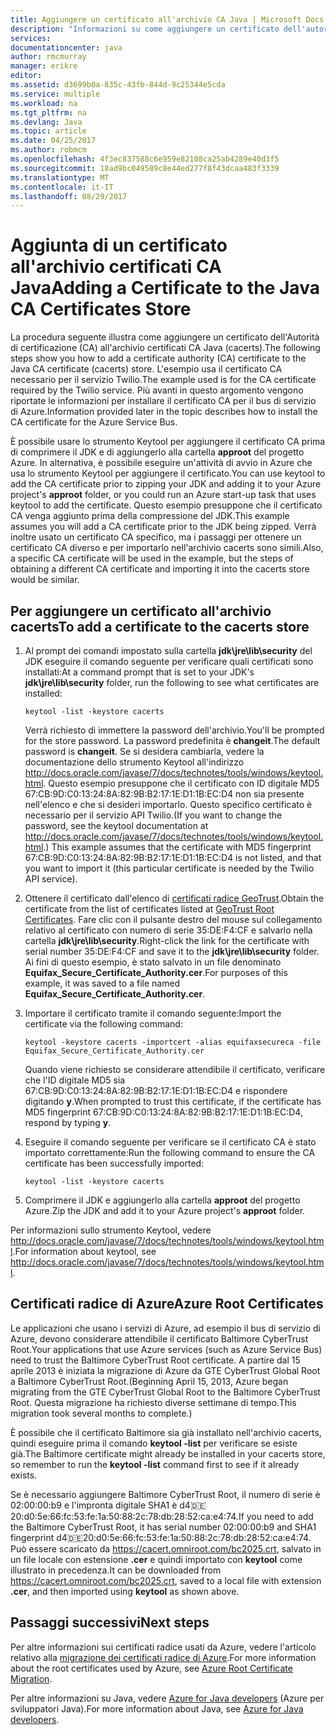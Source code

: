 ```yaml
---
title: Aggiungere un certificato all'archivio CA Java | Microsoft Docs
description: "Informazioni su come aggiungere un certificato dell'autorità di certificazione (CA) all'archivio certificati CA Java (cacerts) per il servizio Twilio o il bus di servizio di Azure."
services: 
documentationcenter: java
author: rmcmurray
manager: erikre
editor: 
ms.assetid: d3699b0a-835c-43fb-844d-9c25344e5cda
ms.service: multiple
ms.workload: na
ms.tgt_pltfrm: na
ms.devlang: Java
ms.topic: article
ms.date: 04/25/2017
ms.author: robmcm
ms.openlocfilehash: 4f3ec837588c6e959e82108ca25ab4289e40d3f5
ms.sourcegitcommit: 18ad9bc049589c8e44ed277f8f43dcaa483f3339
ms.translationtype: MT
ms.contentlocale: it-IT
ms.lasthandoff: 08/29/2017
---
```

# <a name="adding-a-certificate-to-the-java-ca-certificates-store"></a><span data-ttu-id="05dac-103">Aggiunta di un certificato all'archivio certificati CA Java</span><span class="sxs-lookup"><span data-stu-id="05dac-103">Adding a Certificate to the Java CA Certificates Store</span></span>
<span data-ttu-id="05dac-104">La procedura seguente illustra come aggiungere un certificato dell'Autorità di certificazione (CA) all'archivio certificati CA Java (cacerts).</span><span class="sxs-lookup"><span data-stu-id="05dac-104">The following steps show you how to add a certificate authority (CA) certificate to the Java CA certificate (cacerts) store.</span></span> <span data-ttu-id="05dac-105">L'esempio usa il certificato CA necessario per il servizio Twilio.</span><span class="sxs-lookup"><span data-stu-id="05dac-105">The example used is for the CA certificate required by the Twilio service.</span></span> <span data-ttu-id="05dac-106">Più avanti in questo argomento vengono riportate le informazioni per installare il certificato CA per il bus di servizio di Azure.</span><span class="sxs-lookup"><span data-stu-id="05dac-106">Information provided later in the topic describes how to install the CA certificate for the Azure Service Bus.</span></span> 

<span data-ttu-id="05dac-107">È possibile usare lo strumento Keytool per aggiungere il certificato CA prima di comprimere il JDK e di aggiungerlo alla cartella **approot** del progetto Azure. In alternativa, è possibile eseguire un'attività di avvio in Azure che usa lo strumento Keytool per aggiungere il certificato.</span><span class="sxs-lookup"><span data-stu-id="05dac-107">You can use keytool to add the CA certificate prior to zipping your JDK and adding it to your Azure project's **approot** folder, or you could run an Azure start-up task that uses keytool to add the certificate.</span></span> <span data-ttu-id="05dac-108">Questo esempio presuppone che il certificato CA venga aggiunto prima della compressione del JDK.</span><span class="sxs-lookup"><span data-stu-id="05dac-108">This example assumes you will add a CA certificate prior to the JDK being zipped.</span></span> <span data-ttu-id="05dac-109">Verrà inoltre usato un certificato CA specifico, ma i passaggi per ottenere un certificato CA diverso e per importarlo nell'archivio cacerts sono simili.</span><span class="sxs-lookup"><span data-stu-id="05dac-109">Also, a specific CA certificate will be used in the example, but the steps of obtaining a different CA certificate and importing it into the cacerts store would be similar.</span></span>

## <a name="to-add-a-certificate-to-the-cacerts-store"></a><span data-ttu-id="05dac-110">Per aggiungere un certificato all'archivio cacerts</span><span class="sxs-lookup"><span data-stu-id="05dac-110">To add a certificate to the cacerts store</span></span>
1. <span data-ttu-id="05dac-111">Al prompt dei comandi impostato sulla cartella **jdk\jre\lib\security** del JDK eseguire il comando seguente per verificare quali certificati sono installati:</span><span class="sxs-lookup"><span data-stu-id="05dac-111">At a command prompt that is set to your JDK's **jdk\jre\lib\security** folder, run the following to see what certificates are installed:</span></span>
   
    `keytool -list -keystore cacerts`
   
    <span data-ttu-id="05dac-112">Verrà richiesto di immettere la password dell'archivio.</span><span class="sxs-lookup"><span data-stu-id="05dac-112">You'll be prompted for the store password.</span></span> <span data-ttu-id="05dac-113">La password predefinita è **changeit**.</span><span class="sxs-lookup"><span data-stu-id="05dac-113">The default password is **changeit**.</span></span> <span data-ttu-id="05dac-114">Se si desidera cambiarla, vedere la documentazione dello strumento Keytool all'indirizzo <http://docs.oracle.com/javase/7/docs/technotes/tools/windows/keytool.html>. Questo esempio presuppone che il certificato con ID digitale MD5 67:CB:9D:C0:13:24:8A:82:9B:B2:17:1E:D1:1B:EC:D4 non sia presente nell'elenco e che si desideri importarlo. Questo specifico certificato è necessario per il servizio API Twilio.</span><span class="sxs-lookup"><span data-stu-id="05dac-114">(If you want to change the password, see the keytool documentation at <http://docs.oracle.com/javase/7/docs/technotes/tools/windows/keytool.html>.) This example assumes that the certificate with MD5 fingerprint 67:CB:9D:C0:13:24:8A:82:9B:B2:17:1E:D1:1B:EC:D4 is not listed, and that you want to import it (this particular certificate is needed by the Twilio API service).</span></span>
2. <span data-ttu-id="05dac-115">Ottenere il certificato dall'elenco di [certificati radice GeoTrust](http://www.geotrust.com/resources/root-certificates/).</span><span class="sxs-lookup"><span data-stu-id="05dac-115">Obtain the certificate from the list of certificates listed at [GeoTrust Root Certificates](http://www.geotrust.com/resources/root-certificates/).</span></span> <span data-ttu-id="05dac-116">Fare clic con il pulsante destro del mouse sul collegamento relativo al certificato con numero di serie 35:DE:F4:CF e salvarlo nella cartella **jdk\jre\lib\security**.</span><span class="sxs-lookup"><span data-stu-id="05dac-116">Right-click the link for the certificate with serial number 35:DE:F4:CF and save it to the **jdk\jre\lib\security** folder.</span></span> <span data-ttu-id="05dac-117">Ai fini di questo esempio, è stato salvato in un file denominato **Equifax\_Secure\_Certificate\_Authority.cer**.</span><span class="sxs-lookup"><span data-stu-id="05dac-117">For purposes of this example, it was saved to a file named **Equifax\_Secure\_Certificate\_Authority.cer**.</span></span>
3. <span data-ttu-id="05dac-118">Importare il certificato tramite il comando seguente:</span><span class="sxs-lookup"><span data-stu-id="05dac-118">Import the certificate via the following command:</span></span>
   
    `keytool -keystore cacerts -importcert -alias equifaxsecureca -file Equifax_Secure_Certificate_Authority.cer`
   
    <span data-ttu-id="05dac-119">Quando viene richiesto se considerare attendibile il certificato, verificare che l'ID digitale MD5 sia 67:CB:9D:C0:13:24:8A:82:9B:B2:17:1E:D1:1B:EC:D4 e rispondere digitando **y**.</span><span class="sxs-lookup"><span data-stu-id="05dac-119">When prompted to trust this certificate, if the certificate has MD5 fingerprint 67:CB:9D:C0:13:24:8A:82:9B:B2:17:1E:D1:1B:EC:D4, respond by typing **y**.</span></span>
4. <span data-ttu-id="05dac-120">Eseguire il comando seguente per verificare se il certificato CA è stato importato correttamente:</span><span class="sxs-lookup"><span data-stu-id="05dac-120">Run the following command to ensure the CA certificate has been successfully imported:</span></span>
   
    `keytool -list -keystore cacerts`
5. <span data-ttu-id="05dac-121">Comprimere il JDK e aggiungerlo alla cartella **approot** del progetto Azure.</span><span class="sxs-lookup"><span data-stu-id="05dac-121">Zip the JDK and add it to your Azure project's **approot** folder.</span></span>

<span data-ttu-id="05dac-122">Per informazioni sullo strumento Keytool, vedere <http://docs.oracle.com/javase/7/docs/technotes/tools/windows/keytool.html>.</span><span class="sxs-lookup"><span data-stu-id="05dac-122">For information about keytool, see <http://docs.oracle.com/javase/7/docs/technotes/tools/windows/keytool.html>.</span></span>

## <a name="azure-root-certificates"></a><span data-ttu-id="05dac-123">Certificati radice di Azure</span><span class="sxs-lookup"><span data-stu-id="05dac-123">Azure Root Certificates</span></span>
<span data-ttu-id="05dac-124">Le applicazioni che usano i servizi di Azure, ad esempio il bus di servizio di Azure, devono considerare attendibile il certificato Baltimore CyberTrust Root.</span><span class="sxs-lookup"><span data-stu-id="05dac-124">Your applications that use Azure services (such as Azure Service Bus) need to trust the Baltimore CyberTrust Root certificate.</span></span> <span data-ttu-id="05dac-125">A partire dal 15 aprile 2013 è iniziata la migrazione di Azure da GTE CyberTrust Global Root a Baltimore CyberTrust Root.</span><span class="sxs-lookup"><span data-stu-id="05dac-125">(Beginning April 15, 2013, Azure began migrating from the GTE CyberTrust Global Root to the Baltimore CyberTrust Root.</span></span> <span data-ttu-id="05dac-126">Questa migrazione ha richiesto diverse settimane di tempo.</span><span class="sxs-lookup"><span data-stu-id="05dac-126">This migration took several months to complete.)</span></span>

<span data-ttu-id="05dac-127">È possibile che il certificato Baltimore sia già installato nell'archivio cacerts, quindi eseguire prima il comando **keytool -list** per verificare se esiste già.</span><span class="sxs-lookup"><span data-stu-id="05dac-127">The Baltimore certificate might already be installed in your cacerts store, so remember to run the **keytool -list** command first to see if it already exists.</span></span>

<span data-ttu-id="05dac-128">Se è necessario aggiungere Baltimore CyberTrust Root, il numero di serie è 02:00:00:b9 e l'impronta digitale SHA1 è d4:de:20:d0:5e:66:fc:53:fe:1a:50:88:2c:78:db:28:52:ca:e4:74.</span><span class="sxs-lookup"><span data-stu-id="05dac-128">If you need to add the Baltimore CyberTrust Root, it has serial number 02:00:00:b9 and SHA1 fingerprint d4:de:20:d0:5e:66:fc:53:fe:1a:50:88:2c:78:db:28:52:ca:e4:74.</span></span> <span data-ttu-id="05dac-129">Può essere scaricato da <https://cacert.omniroot.com/bc2025.crt>, salvato in un file locale con estensione **.cer** e quindi importato con **keytool** come illustrato in precedenza.</span><span class="sxs-lookup"><span data-stu-id="05dac-129">It can be downloaded from <https://cacert.omniroot.com/bc2025.crt>, saved to a local file with extension **.cer**, and then imported using **keytool** as shown above.</span></span>

## <a name="next-steps"></a><span data-ttu-id="05dac-130">Passaggi successivi</span><span class="sxs-lookup"><span data-stu-id="05dac-130">Next steps</span></span>
<span data-ttu-id="05dac-131">Per altre informazioni sui certificati radice usati da Azure, vedere l'articolo relativo alla [migrazione dei certificati radice di Azure](http://blogs.msdn.com/b/windowsazure/archive/2013/03/15/windows-azure-root-certificate-migration.aspx).</span><span class="sxs-lookup"><span data-stu-id="05dac-131">For more information about the root certificates used by Azure, see [Azure Root Certificate Migration](http://blogs.msdn.com/b/windowsazure/archive/2013/03/15/windows-azure-root-certificate-migration.aspx).</span></span>

<span data-ttu-id="05dac-132">Per altre informazioni su Java, vedere [Azure for Java developers](/java/azure) (Azure per sviluppatori Java).</span><span class="sxs-lookup"><span data-stu-id="05dac-132">For more information about Java, see [Azure for Java developers](/java/azure).</span></span>

